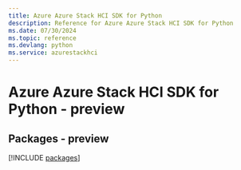 ```yaml
---
title: Azure Azure Stack HCI SDK for Python
description: Reference for Azure Azure Stack HCI SDK for Python
ms.date: 07/30/2024
ms.topic: reference
ms.devlang: python
ms.service: azurestackhci
---
```

# Azure Azure Stack HCI SDK for Python - preview
## Packages - preview
[!INCLUDE [packages](azure-stack-hci-index.md)]